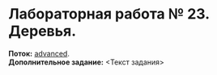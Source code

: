 ﻿# Лабораторная работа № 23. Деревья.
**Поток:** <ins>advanced</ins>.</br>**Дополнительное задание:** <Текст задания>
